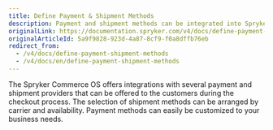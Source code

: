 ```yaml
---
title: Define Payment & Shipment Methods
description: Payment and shipment methods can be integrated into Spryker, so you can use them during the checkout.
originalLink: https://documentation.spryker.com/v4/docs/define-payment-shipment-methods
originalArticleId: 5a9f9828-923d-4a87-8cf9-f0a8dffb76eb
redirect_from:
  - /v4/docs/define-payment-shipment-methods
  - /v4/docs/en/define-payment-shipment-methods
---
```


The Spryker Commerce OS offers integrations with several payment and shipment providers that can be offered to the customers during the checkout process.
The selection of shipment methods can be arranged by carrier and availability. Payment methods can easily be customized to your business needs.
